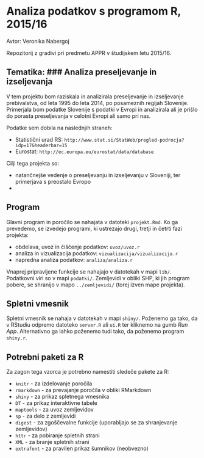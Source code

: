 # Analiza podatkov s programom R, 2015/16

Avtor: Veronika Nabergoj

Repozitorij z gradivi pri predmetu APPR v študijskem letu 2015/16.

## Tematika: ### Analiza preseljevanje in izseljevanja

V tem projektu bom raziskala in analizirala preseljevanje in izseljevanje prebivalstva, od leta 1995 do leta 2014, po posameznih regijah Slovenije. Primerjala bom podatke Slovenije s podatki v Evropi in analizirala ali je prišlo do porasta preseljevanja v celotni Evropi ali samo pri nas.

Podatke sem dobila na naslednjih straneh:
* Statistični urad RS: `http://www.stat.si/StatWeb/pregled-podrocja?idp=17&headerbar=15`
* Eurostat: `http://ec.europa.eu/eurostat/data/database`

Cilji tega projekta so:
* natančnejše vedenje o preseljevanju in izseljevanju v Sloveniji, ter primerjava s preostalo Evropo
* 

## Program

Glavni program in poročilo se nahajata v datoteki `projekt.Rmd`. Ko ga prevedemo,
se izvedejo programi, ki ustrezajo drugi, tretji in četrti fazi projekta:

* obdelava, uvoz in čiščenje podatkov: `uvoz/uvoz.r`
* analiza in vizualizacija podatkov: `vizualizacija/vizualizacija.r`
* napredna analiza podatkov: `analiza/analiza.r`

Vnaprej pripravljene funkcije se nahajajo v datotekah v mapi `lib/`. Podatkovni
viri so v mapi `podatki/`. Zemljevidi v obliki SHP, ki jih program pobere, se
shranijo v mapo `../zemljevidi/` (torej izven mape projekta).

## Spletni vmesnik

Spletni vmesnik se nahaja v datotekah v mapi `shiny/`. Poženemo ga tako, da v
RStudiu odpremo datoteko `server.R` ali `ui.R` ter kliknemo na gumb *Run App*.
Alternativno ga lahko poženemo tudi tako, da poženemo program `shiny.r`.

## Potrebni paketi za R

Za zagon tega vzorca je potrebno namestiti sledeče pakete za R:

* `knitr` - za izdelovanje poročila
* `rmarkdown` - za prevajanje poročila v obliki RMarkdown
* `shiny` - za prikaz spletnega vmesnika
* `DT` - za prikaz interaktivne tabele
* `maptools` - za uvoz zemljevidov
* `sp` - za delo z zemljevidi
* `digest` - za zgoščevalne funkcije (uporabljajo se za shranjevanje zemljevidov)
* `httr` - za pobiranje spletnih strani
* `XML` - za branje spletnih strani
* `extrafont` - za pravilen prikaz šumnikov (neobvezno)
